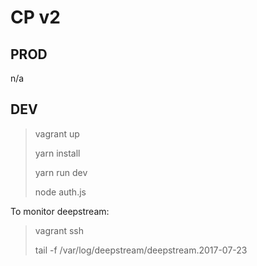 CP v2
=====

PROD
----

n/a

DEV
----

> vagrant up
>
> yarn install
>
> yarn run dev
>
> node auth.js

To monitor deepstream:

> vagrant ssh
>
> tail -f /var/log/deepstream/deepstream.2017-07-23


